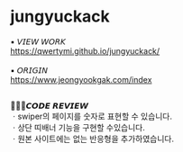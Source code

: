 # jungyuckack
▪ 𝘝𝘐𝘌𝘞 𝘞𝘖𝘙𝘒<br>
https://qwertymi.github.io/jungyuckack/<br>
<br>
▪ 𝘖𝘙𝘐𝘎𝘐𝘕<br>
https://www.jeongyookgak.com/index<br>

##

👩🏻‍💻𝘾𝙊𝘿𝙀 𝙍𝙀𝙑𝙄𝙀𝙒<br>
ㆍswiper의 페이지를 숫자로 표현할 수 있습니다.<br>
ㆍ상단 띠배너 기능을 구현할 수있습니다.<br>
ㆍ원본 사이트에는 없는 반응형을 추가하였습니다.

